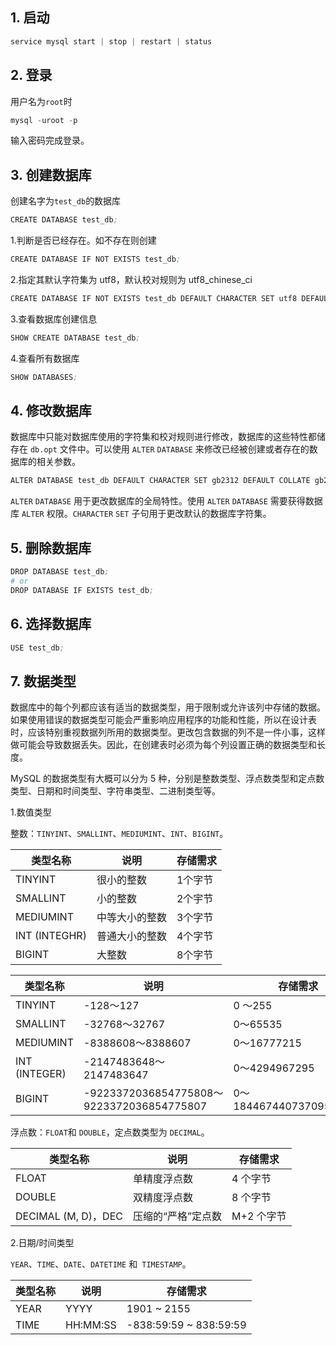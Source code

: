## 1. 启动

```s
service mysql start | stop | restart | status
```

## 2. 登录

用户名为```root```时
```s
mysql -uroot -p
```

输入密码完成登录。

## 3. 创建数据库

创建名字为```test_db```的数据库

```s
CREATE DATABASE test_db;
```

1.判断是否已经存在。如不存在则创建

```s
CREATE DATABASE IF NOT EXISTS test_db;
```

2.指定其默认字符集为 utf8，默认校对规则为 utf8_chinese_ci

```s
CREATE DATABASE IF NOT EXISTS test_db DEFAULT CHARACTER SET utf8 DEFAULT COLLATE utf8_chinese_ci;
```
3.查看数据库创建信息

```s
SHOW CREATE DATABASE test_db;
```

4.查看所有数据库

```s
SHOW DATABASES;
```

## 4. 修改数据库

数据库中只能对数据库使用的字符集和校对规则进行修改，数据库的这些特性都储存在 ```db.opt``` 文件中。可以使用 ```ALTER``` ```DATABASE``` 来修改已经被创建或者存在的数据库的相关参数。

```s
ALTER DATABASE test_db DEFAULT CHARACTER SET gb2312 DEFAULT COLLATE gb2312_chinese_ci;
```

```ALTER``` ```DATABASE``` 用于更改数据库的全局特性。使用 ```ALTER``` ```DATABASE``` 需要获得数据库 ```ALTER``` 权限。```CHARACTER``` ```SET``` 子句用于更改默认的数据库字符集。

## 5. 删除数据库

```s
DROP DATABASE test_db;
# or
DROP DATABASE IF EXISTS test_db;
```

## 6. 选择数据库

```s
USE test_db;
```

## 7. 数据类型

数据库中的每个列都应该有适当的数据类型，用于限制或允许该列中存储的数据。如果使用错误的数据类型可能会严重影响应用程序的功能和性能，所以在设计表时，应该特别重视数据列所用的数据类型。更改包含数据的列不是一件小事，这样做可能会导致数据丢失。因此，在创建表时必须为每个列设置正确的数据类型和长度。

MySQL 的数据类型有大概可以分为 5 种，分别是整数类型、浮点数类型和定点数类型、日期和时间类型、字符串类型、二进制类型等。

1.数值类型

整数：```TINYINT```、```SMALLINT```、```MEDIUMINT```、```INT```、```BIGINT```。

| 类型名称 | 说明 | 存储需求 |
| --- | --- | --- |
| TINYINT | 很小的整数 | 1个字节 |
| SMALLINT | 小的整数 | 2个宇节 |
| MEDIUMINT | 中等大小的整数 | 3个字节 |
| INT (INTEGHR) | 普通大小的整数 | 4个字节 |
| BIGINT | 大整数 | 8个字节 |

| 类型名称 | 说明 | 存储需求 |
| --- | --- | --- |
| TINYINT | -128〜127 | 0 〜255 |
| SMALLINT | -32768〜32767 | 0〜65535 |
| MEDIUMINT | -8388608〜8388607 | 0〜16777215 |
| INT (INTEGER) | -2147483648〜2147483647 | 0〜4294967295 |
| BIGINT | -9223372036854775808〜9223372036854775807 | 0〜18446744073709551615 |

浮点数：```FLOAT```和 ```DOUBLE```，定点数类型为 ```DECIMAL```。

| 类型名称 | 说明 | 存储需求 |
| -- | -- | -- |
| FLOAT | 单精度浮点数 | 4 个字节 |
| DOUBLE | 双精度浮点数 | 8 个字节 |
| DECIMAL (M, D)，DEC | 压缩的“严格”定点数 | M+2 个字节 |

2.日期/时间类型

```YEAR```、```TIME```、```DATE```、```DATETIME``` 和``` TIMESTAMP```。

| 类型名称 | 说明 | 存储需求 |
| -- | -- | -- |
| YEAR | YYYY | 1901 ~ 2155 | 1 个字节 |
| TIME | HH:MM:SS | -838:59:59 ~ 838:59:59 